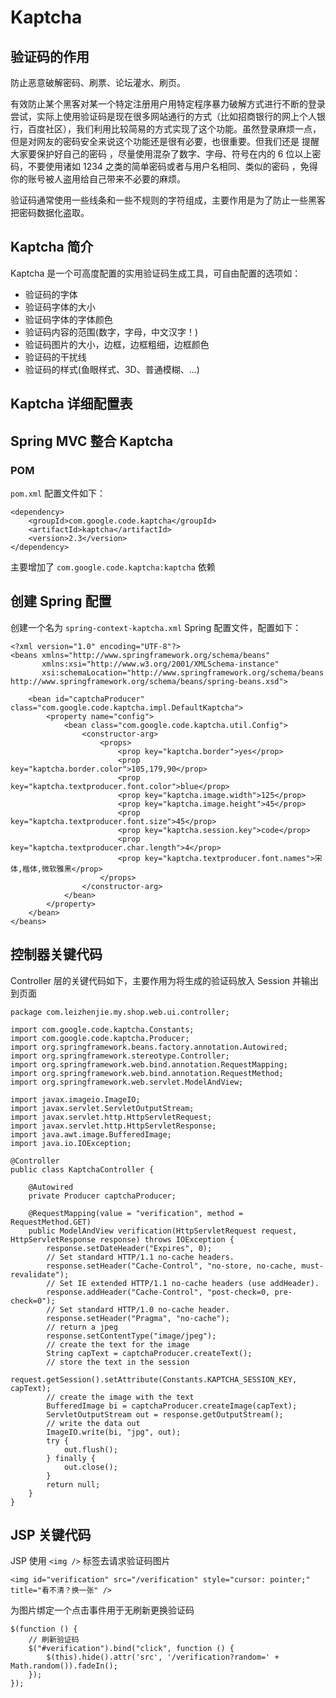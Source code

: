 # Kaptcha
## 验证码的作用
防止恶意破解密码、刷票、论坛灌水、刷页。

有效防止某个黑客对某一个特定注册用户用特定程序暴力破解方式进行不断的登录尝试，实际上使用验证码是现在很多网站通行的方式（比如招商银行的网上个人银行，百度社区），我们利用比较简易的方式实现了这个功能。虽然登录麻烦一点，但是对网友的密码安全来说这个功能还是很有必要，也很重要。但我们还是 提醒大家要保护好自己的密码 ，尽量使用混杂了数字、字母、符号在内的 6 位以上密码，不要使用诸如 1234 之类的简单密码或者与用户名相同、类似的密码 ，免得你的账号被人盗用给自己带来不必要的麻烦。

验证码通常使用一些线条和一些不规则的字符组成，主要作用是为了防止一些黑客把密码数据化盗取。

## Kaptcha 简介
Kaptcha 是一个可高度配置的实用验证码生成工具，可自由配置的选项如：

- 验证码的字体
- 验证码字体的大小
- 验证码字体的字体颜色
- 验证码内容的范围(数字，字母，中文汉字！)
- 验证码图片的大小，边框，边框粗细，边框颜色
- 验证码的干扰线
- 验证码的样式(鱼眼样式、3D、普通模糊、...)

## Kaptcha 详细配置表

## Spring MVC 整合 Kaptcha
### POM
`pom.xml` 配置文件如下：
```
<dependency>
    <groupId>com.google.code.kaptcha</groupId>
    <artifactId>kaptcha</artifactId>
    <version>2.3</version>
</dependency>
```
主要增加了 `com.google.code.kaptcha:kaptcha` 依赖

## 创建 Spring 配置
创建一个名为 `spring-context-kaptcha.xml` Spring 配置文件，配置如下：
```
<?xml version="1.0" encoding="UTF-8"?>
<beans xmlns="http://www.springframework.org/schema/beans"
       xmlns:xsi="http://www.w3.org/2001/XMLSchema-instance"
       xsi:schemaLocation="http://www.springframework.org/schema/beans http://www.springframework.org/schema/beans/spring-beans.xsd">

    <bean id="captchaProducer" class="com.google.code.kaptcha.impl.DefaultKaptcha">
        <property name="config">
            <bean class="com.google.code.kaptcha.util.Config">
                <constructor-arg>
                    <props>
                        <prop key="kaptcha.border">yes</prop>
                        <prop key="kaptcha.border.color">105,179,90</prop>
                        <prop key="kaptcha.textproducer.font.color">blue</prop>
                        <prop key="kaptcha.image.width">125</prop>
                        <prop key="kaptcha.image.height">45</prop>
                        <prop key="kaptcha.textproducer.font.size">45</prop>
                        <prop key="kaptcha.session.key">code</prop>
                        <prop key="kaptcha.textproducer.char.length">4</prop>
                        <prop key="kaptcha.textproducer.font.names">宋体,楷体,微软雅黑</prop>
                    </props>
                </constructor-arg>
            </bean>
        </property>
    </bean>
</beans>
```
## 控制器关键代码
Controller 层的关键代码如下，主要作用为将生成的验证码放入 Session 并输出到页面
```
package com.leizhenjie.my.shop.web.ui.controller;

import com.google.code.kaptcha.Constants;
import com.google.code.kaptcha.Producer;
import org.springframework.beans.factory.annotation.Autowired;
import org.springframework.stereotype.Controller;
import org.springframework.web.bind.annotation.RequestMapping;
import org.springframework.web.bind.annotation.RequestMethod;
import org.springframework.web.servlet.ModelAndView;

import javax.imageio.ImageIO;
import javax.servlet.ServletOutputStream;
import javax.servlet.http.HttpServletRequest;
import javax.servlet.http.HttpServletResponse;
import java.awt.image.BufferedImage;
import java.io.IOException;

@Controller
public class KaptchaController {

    @Autowired
    private Producer captchaProducer;

    @RequestMapping(value = "verification", method = RequestMethod.GET)
    public ModelAndView verification(HttpServletRequest request, HttpServletResponse response) throws IOException {
        response.setDateHeader("Expires", 0);
        // Set standard HTTP/1.1 no-cache headers.
        response.setHeader("Cache-Control", "no-store, no-cache, must-revalidate");
        // Set IE extended HTTP/1.1 no-cache headers (use addHeader).
        response.addHeader("Cache-Control", "post-check=0, pre-check=0");
        // Set standard HTTP/1.0 no-cache header.
        response.setHeader("Pragma", "no-cache");
        // return a jpeg
        response.setContentType("image/jpeg");
        // create the text for the image
        String capText = captchaProducer.createText();
        // store the text in the session
        request.getSession().setAttribute(Constants.KAPTCHA_SESSION_KEY, capText);
        // create the image with the text
        BufferedImage bi = captchaProducer.createImage(capText);
        ServletOutputStream out = response.getOutputStream();
        // write the data out
        ImageIO.write(bi, "jpg", out);
        try {
            out.flush();
        } finally {
            out.close();
        }
        return null;
    }
}
```

## JSP 关键代码
JSP 使用 `<img />` 标签去请求验证码图片
```
<img id="verification" src="/verification" style="cursor: pointer;" title="看不清？换一张" />
```
为图片绑定一个点击事件用于无刷新更换验证码
```
$(function () {
    // 刷新验证码
    $("#verification").bind("click", function () {
        $(this).hide().attr('src', '/verification?random=' + Math.random()).fadeIn();
    });
});
```